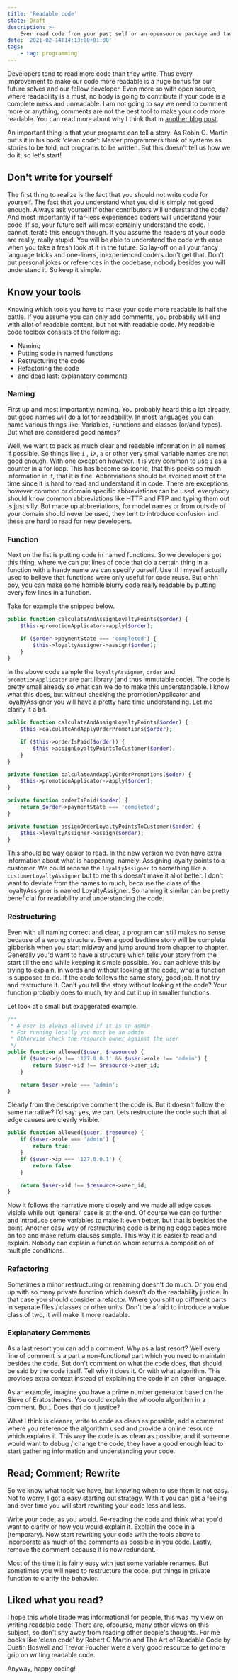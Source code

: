 ```yaml
---
title: 'Readable code'
state: Draft
description: >-
    Ever read code from your past self or an opensource package and taught "What does this code do?" over and over again? Well you are not alone, but there are things you can do to improve the readability and maintainability without littering the code with pages of documentation comments.
date: '2021-02-14T14:13:00+01:00'
tags:
    - tag: programming
---
```


Developers tend to read more code than they write. Thus every improvement to make our code more readable is a huge bonus for our future selves and our fellow developer. Even more so with open source, where readability is a must, no body is going to contribute if your code is a complete mess and unreadable. I am not going to say we need to comment more or anything, comments are not the best tool to make your code more readable. You can read more about why I think that in [another blog post](2021-02-13-why-comments-dont-make-your-code-more-readable).

An important thing is that your programs can tell a story. As Robin C. Martin put's it in his book 'clean code': Master programmers think of systems as stories to be told, not programs to be written. But this doesn't tell us how we do it, so let's start!

## Don't write for yourself

The first thing to realize is the fact that you should not write code for yourself. The fact that you understand what you did is simply not good enough. Always ask yourself if other contributors will understand the code? And most importantly if far-less experienced coders will understand your code. If so, your future self will most certainly understand the code.
I cannot iterate this enough though. If you assume the readers of your code are really, really stupid. You will be able to understand the code with ease when you take a fresh look at it in the future. So lay-off on all your fancy language tricks and one-liners, inexperienced coders don't get that. Don't put personal jokes or references in the codebase, nobody besides you will understand it. So keep it simple.

## Know your tools

Knowing which tools you have to make your code more readable is half the battle. If you assume you can only add comments, you probabily will end with allot of readable content, but not with readable code.
My readable code toolbox consists of the following:

-   Naming
-   Putting code in named functions
-   Restructuring the code
-   Refactoring the code
-   and dead last: explanatory comments

### Naming

First up and most importantly: naming. You probably heard this a lot already, but good names will do a lot for readability. In most languages you can name various things like: Variables, Functions and classes (or/and types). But what are considered good names?

Well, we want to pack as much clear and readable information in all names if possible. So things like `i` , `iX`, `a` or other very small variable names are not good enough. With one exception however. It is very common to use `i` as a counter in a for loop. This has become so iconic, that this packs so much information in it, that it is fine. Abbreviations should be avoided most of the time since it is hard to read and understand it in code. There are exceptions however common or domain specific abbreviations can be used, everybody should know common abbreviations like HTTP and FTP and typing them out is just silly. But made up abbreviations, for model names or from outside of your domain should never be used, they tent to introduce confusion and these are hard to read for new developers.

### Function

Next on the list is putting code in named functions. So we developers got this thing, where we can put lines of code that do a certain thing in a function with a handy name we can specify ourself. Use it! I myself actually used to believe that functions were only useful for code reuse. But ohhh boy, you can make some horrible blurry code really readable by putting every few lines in a function.

Take for example the snipped below.

```php
public function calculateAndAssignLoyaltyPoints($order) {
    $this->promotionApplicator->apply($order);

    if ($order->paymentState === 'completed') {
        $this->loyaltyAssigner->assign($order);
    }
}
```

In the above code sample the `loyaltyAssigner`, `order` and `promotionApplicator` are part library (and thus immutable code). The code is pretty small already so what can we do to make this understandable. I know what this does, but without checking the promotionApplicator and loyaltyAssigner you will have a pretty hard time understanding. Let me clarify it a bit.

```php
public function calculateAndAssignLoyaltyPoints($order) {
    $this->calculateAndApplyOrderPromotions($order);

    if ($this->orderIsPaid($order)) {
        $this->assignLoyaltyPointsToCustomer($order);
    }
}

private function calculateAndApplyOrderPromotions($oder) {
    $this->promotionApplicator->apply($order);
}

private function orderIsPaid($order) {
    return $order->paymentState === 'completed';
}

private function assignOrderLoyaltyPointsToCustomer($order) {
    $this->loyaltyAssigner->assign($order);
}
```

This should be way easier to read. In the new version we even have extra information about what is happening, namely: Assigning loyalty points to a customer. We could rename the `loyaltyAssigner` to something like a `customerLoyaltyAssigner` but to me this doesn't make it allot better. I don't want to deviate from the names to much, because the class of the loyaltyAssigner is named LoyaltyAssigner. So naming it similar can be pretty beneficial for readability and understanding the code.

### Restructuring

Even with all naming correct and clear, a program can still makes no sense because of a wrong structure. Even a good bedtime story will be complete gibberish when you start midway and jump around from chapter to chapter. Generally you'd want to have a structure which tells your story from the start till the end while keeping it simple possible. You can achieve this by trying to explain, in words and without looking at the code, what a function is supposed to do. If the code follows the same story, good job. If not try and restructure it. Can't you tell the story without looking at the code? Your function probably does to much, try and cut it up in smaller functions.

Let look at a small but exaggerated example.

```php
/**
 * A user is always allowed if it is an admin
 * For running locally you must be an admin
 * Otherwise check the resource owner against the user
 */
public function allowed($user, $resource) {
    if ($user->ip !== '127.0.0.1' && $user->role !== 'admin') {
        return $user->id !== $resource->user_id;
    }

    return $user->role === 'admin';
}
```

Clearly from the descriptive comment the code is. But it doesn't follow the same narrative? I'd say: yes, we can. Lets restructure the code such that all edge causes are clearly visible.

```php
public function allowed($user, $resource) {
    if ($user->role === 'admin') {
        return true;
    }
    if ($user->ip === '127.0.0.1') {
        return false
    }

    return $user->id !== $resource->user_id;
}
```

Now it follows the narrative more closely and we made all edge cases visible while out 'general' case is at the end. Of course we can go further and introduce some variables to make it even better, but that is besides the point. Another easy way of restructuring code is bringing edge cases more on top and make return clauses simple. This way it is easier to read and explain. Nobody can explain a function whom returns a composition of multiple conditions.

### Refactoring

Sometimes a minor restructuring or renaming doesn't do much. Or you end up with so many private function which doesn't do the readability justice. In that case you should consider a refactor. Where you split up different parts in separate files / classes or other units. Don't be afraid to introduce a value class of two, it will make it more readable.

### Explanatory Comments

As a last resort you can add a comment. Why as a last resort? Well every line of comment is a part a non-functional part which you need to maintain besides the code. But don't comment on what the code does, that should be said by the code itself. Tell why it does it. Or with what algorithm. This provides extra context instead of explaining the code in an other language.

As an example, imagine you have a prime number generator based on the Sieve of Eratosthenes. You could explain the whooole algorithm in a comment. But.. Does that do it justice?

What I think is cleaner, write to code as clean as possible, add a comment where you reference the algorithm used and provide a online resource which explains it. This way the code is as clean as possible, and if someone would want to debug / change the code, they have a good enough lead to start gathering information and understanding your code.

## Read; Comment; Rewrite

So we know what tools we have, but knowing when to use them is not easy. Not to worry, I got a easy starting out strategy. With it you can get a feeling and over time you will start rewriting your code less and less.

Write your code, as you would. Re-reading the code and think what you'd want to clarify or how you would explain it. Explain the code in a (temporary). Now start rewriting your code with the tools above to incorporate as much of the comments as possible in you code. Lastly, remove the comment because it is now redundant.

Most of the time it is fairly easy with just some variable renames. But sometimes you will need to restructure the code, put things in private function to clarify the behavior.

## Liked what you read?

I hope this whole tirade was informational for people, this was my view on writing readable code. There are, ofcourse, many other views on this subject, so don't shy away from reading other people's thoughts. For me books like 'clean code' by Robert C Martin and The Art of Readable Code by Dustin Boswell and Trevor Foucher were a very good resource to get more grip on writing readable code.

Anyway, happy coding!
